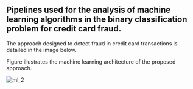 ## Pipelines used for the analysis of machine learning algorithms in the binary classification problem for credit card fraud.

The approach designed to detect fraud in credit card transactions is detailed in the image below. 

Figure illustrates the machine learning architecture of the proposed approach.

![ml_2](https://github.com/robsonsants/Credit_Card_Fraud-Detection_Pipeline/assets/32533017/b627bd57-3da5-44b9-875d-123fe50abb12)
